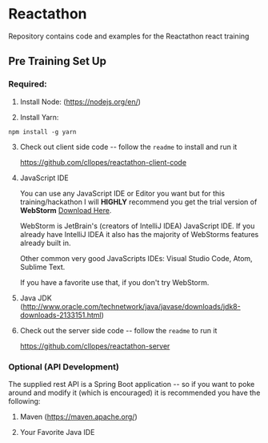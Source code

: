 # Reactathon
Repository contains code and examples for the Reactathon react training

## Pre Training Set Up

### Required:

1. Install Node: (https://nodejs.org/en/)

2. Install Yarn:

`npm install -g yarn`

3. Check out client side code -- follow the `readme` to install and run it

    https://github.com/cllopes/reactathon-client-code


4. JavaScript IDE

    You can use any JavaScript IDE or Editor you want but for this training/hackathon I will __HIGHLY__ recommend you get the 
trial version of **WebStorm** [Download Here](https://www.jetbrains.com/webstorm/download/).

    WebStorm is JetBrain's (creators of IntelliJ IDEA) JavaScript IDE. If you already have IntelliJ IDEA it also has the majority
    of WebStorms features already built in.
    
    Other common very good JavaScripts IDEs: Visual Studio Code, Atom, Sublime Text.
    
    If you have a favorite use that, if you don't try WebStorm.

5. Java JDK (http://www.oracle.com/technetwork/java/javase/downloads/jdk8-downloads-2133151.html)

6. Check out the server side code -- follow the `readme` to run it

    https://github.com/cllopes/reactathon-server

### Optional (API Development)

The supplied rest API is a Spring Boot application -- so if you want to poke around and modify it (which is 
encouraged) it is recommended you have the following:

1. Maven (https://maven.apache.org/)

2. Your Favorite Java IDE
